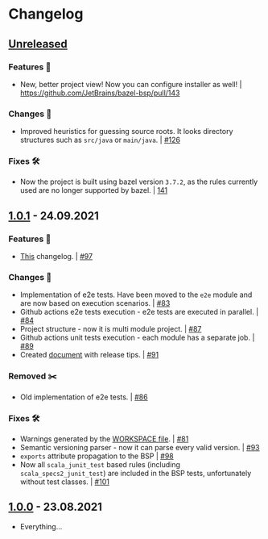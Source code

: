# Changelog
<!-- Keep a Changelog guide -> https://keepachangelog.com -->

## [Unreleased]
### Features 🎉
- New, better project view! Now you can configure installer as well! | https://github.com/JetBrains/bazel-bsp/pull/143

### Changes 🔄
- Improved heuristics for guessing source roots. It looks directory structures such as `src/java` or `main/java`. | [#126](https://github.com/JetBrains/bazel-bsp/pull/126)

### Fixes 🛠️
- Now the project is built using bazel version `3.7.2`, as the rules currently used are no longer supported by bazel. | [141](https://github.com/JetBrains/bazel-bsp/pull/141)


## [1.0.1] - 24.09.2021
### Features 🎉
- [This](CHANGELOG.md) changelog. | [#97](https://github.com/JetBrains/bazel-bsp/pull/97)

### Changes 🔄
- Implementation of e2e tests. Have been moved to the `e2e` module and are now based on execution scenarios. | [#83](https://github.com/JetBrains/bazel-bsp/pull/83)
- Github actions e2e tests execution - e2e tests are executed in parallel. | [#84](https://github.com/JetBrains/bazel-bsp/pull/84)
- Project structure - now it is multi module project. | [#87](https://github.com/JetBrains/bazel-bsp/pull/87)
- Github actions unit tests execution - each module has a separate job. | [#89](https://github.com/JetBrains/bazel-bsp/pull/89)
- Created [document](docs/BUMPVERSION.md) with release tips. | [#91](https://github.com/JetBrains/bazel-bsp/pull/91)

### Removed ✂️
- Old implementation of e2e tests. | [#86](https://github.com/JetBrains/bazel-bsp/pull/86)

### Fixes 🛠️
- Warnings generated by the [WORKSPACE file](WORKSPACE). | [#81](https://github.com/JetBrains/bazel-bsp/pull/81)
- Semantic versioning parser - now it can parse every valid version. | [#93](https://github.com/JetBrains/bazel-bsp/pull/93)
- `exports` attribute propagation to the BSP | [#98](https://github.com/JetBrains/bazel-bsp/pull/98)
- Now all `scala_junit_test` based rules (including `scala_specs2_junit_test`) are included in the BSP tests, unfortunately without test classes. | [#101](https://github.com/JetBrains/bazel-bsp/pull/101)

## [1.0.0] - 23.08.2021
- Everything...


[Unreleased]: https://github.com/JetBrains/bazel-bsp/compare/1.0.1...HEAD
[1.0.1]: https://github.com/JetBrains/bazel-bsp/compare/1.0.0...1.0.1
[1.0.0]: https://github.com/JetBrains/bazel-bsp/releases/tag/1.0.0
